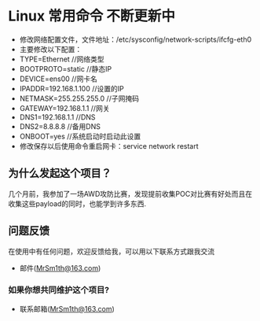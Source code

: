 # Linux 常用命令  不断更新中
* 修改网络配置文件，文件地址：/etc/sysconfig/network-scripts/ifcfg-eth0
* 主要修改以下配置：
* TYPE=Ethernet               //网络类型
* BOOTPROTO=static            //静态IP
* DEVICE=ens00                //网卡名
*  IPADDR=192.168.1.100        //设置的IP
*  NETMASK=255.255.255.0       //子网掩码
*  GATEWAY=192.168.1.1         //网关
*  DNS1=192.168.1.1            //DNS
*  DNS2=8.8.8.8                //备用DNS
*  ONBOOT=yes                  //系统启动时启动此设置
* 修改保存以后使用命令重启网卡：service network restart
## 为什么发起这个项目？
几个月前，我参加了一场AWD攻防比赛，发现提前收集POC对比赛有好处而且在收集这些payload的同时，也能学到许多东西.
## 问题反馈 
在使用中有任何问题，欢迎反馈给我，可以用以下联系方式跟我交流
* 邮件(MrSm1th@163.com)
### 如果你想共同维护这个项目?
* 联系邮箱(MrSm1th@163.com)
